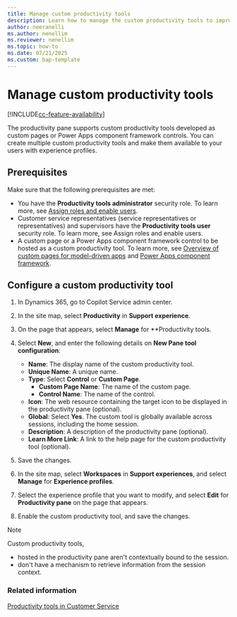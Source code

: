 ```yaml
---
title: Manage custom productivity tools
description: Learn how to manage the custom productivity tools to improve representative productivity in Dynamics 365 Customer Service.
author: neeranelli
ms.author: nenellim
ms.reviewer: nenellim
ms.topic: how-to 
ms.date: 07/21/2025
ms.custom: bap-template
---
```


# Manage custom productivity tools

[!INCLUDE[cc-feature-availability](../../includes/cc-feature-availability.md)]

The productivity pane supports custom productivity tools developed as custom pages or Power Apps component framework controls. You can create multiple custom productivity tools and make them available to your users with experience profiles.

## Prerequisites

Make sure that the following prerequisites are met:

- You have the **Productivity tools administrator** security role. To learn more, see [Assign roles and enable users](../implement/add-users-assign-roles.md).
- Customer service representatives (service representatives or representatives) and supervisors have the **Productivity tools user** security role. To learn more, see Assign roles and enable users.
- A custom page or a Power Apps component framework control to be hosted as a custom productivity tool. To learn more, see [Overview of custom pages for model-driven apps](/power-apps/maker/model-driven-apps/model-app-page-overview) and [Power Apps component framework](/power-apps/developer/component-framework/overview).

## Configure a custom productivity tool

1. In Dynamics 365, go to Copilot Service admin center.
1. In the site map, select **Productivity** in **Support experience**.
1. On the page that appears, select **Manage** for **Productivity tools.
1. Select **New**, and enter the following details on **New Pane tool configuration**:

   - **Name**: The display name of the custom productivity tool.
   - **Unique Name**: A unique name.
   - **Type**: Select **Control** or **Custom Page**.
     - **Custom Page Name**: The name of the custom page.
     - **Control Name**: The name of the control.
   - **Icon**: The web resource containing the target icon to be displayed in the productivity pane (optional).
   - **Global**: Select **Yes**. The custom tool is globally available across sessions, including the home session.
   - **Description**: A description of the productivity pane (optional).
   - **Learn More Link**: A link to the help page for the custom productivity tool (optional).
1. Save the changes.
1. In the site map, select **Workspaces** in **Support experiences**, and select **Manage** for **Experience profiles**.
1. Select the experience profile that you want to modify, and select **Edit** for **Productivity pane** on the page that appears.
1. Enable the custom productivity tool, and save the changes.

 > [!NOTE]
 > Custom productivity tools,
 > - hosted in the productivity pane aren't contextually bound to the session. 
 > - don't have a mechanism to retrieve information from the session context.

### Related information

[Productivity tools in Customer Service](productivity-tools.md)  